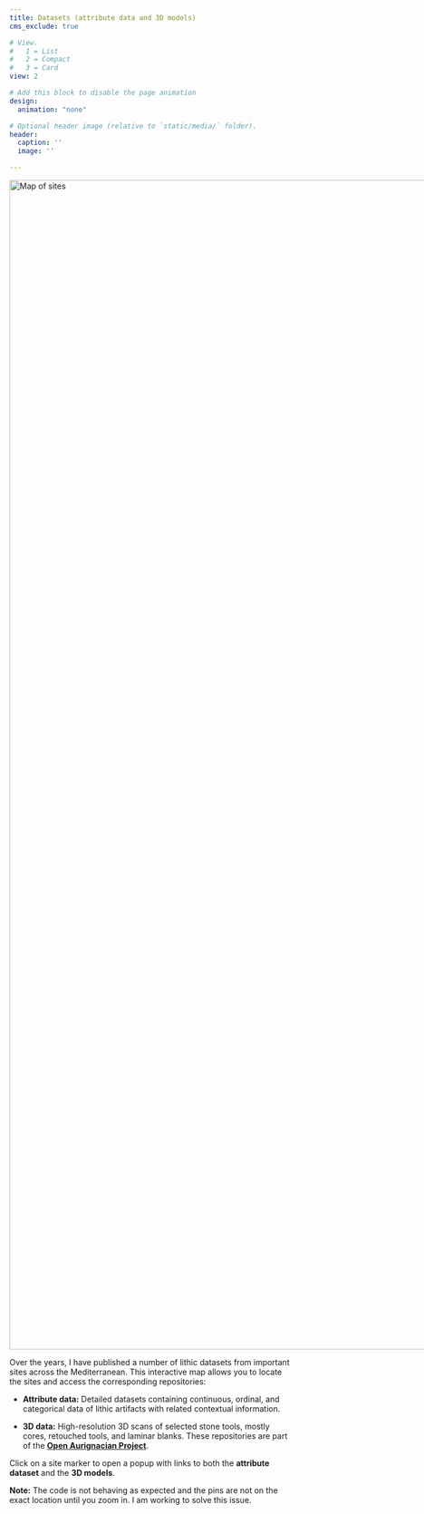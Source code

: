 ```yaml
---
title: Datasets (attribute data and 3D models)
cms_exclude: true

# View.
#   1 = List
#   2 = Compact
#   3 = Card
view: 2

# Add this block to disable the page animation
design:
  animation: "none"

# Optional header image (relative to `static/media/` folder).
header:
  caption: ''
  image: ''

---
```


<div style="position: relative; display: inline-block;">
  <img src="/media/map-dataset.png" width="3311" height="2064" alt="Map of sites">

  <!-- Grotta di Fumane -->
  <div class="site-pin" 
       style="position: absolute; left: 1184px; top: 734px; transform: translate(-50%, -50%); width:24px; height:24px; background:red; border-radius:50%; cursor:pointer;"
       data-name="Grotta di Fumane"
       data-thumbnail="/media/fumane.jpg"
       data-attribute="https://zenodo.org/doi/10.5281/zenodo.10965413"
       data-3d="https://zenodo.org/doi/10.5281/zenodo.6362149">
  </div>

  <!-- Riparo Bombrini -->
  <div class="site-pin" 
       style="position: absolute; left: 1008px; top: 872px; transform: translate(-50%, -50%); width:24px; height:24px; background:blue; border-radius:50%; cursor:pointer;"
       data-name="Riparo Bombrini"
       data-thumbnail="/media/bombrini.jpg"
       data-attribute="https://zenodo.org/doi/10.5281/zenodo.15363594"
       data-3d="https://zenodo.org/doi/10.5281/zenodo.14731694">
  </div>

  <!-- Grotta di Castelcivita -->
  <div class="site-pin" 
       style="position: absolute; left: 1430px; top: 1115px; transform: translate(-50%, -50%); width:24px; height:24px; background:green; border-radius:50%; cursor:pointer;"
       data-name="Grotta di Castelcivita"
       data-thumbnail="/media/castelcivita.jpg"
       data-attribute="https://doi.org/10.5281/zenodo.10639552"
       data-3d="https://doi.org/10.5281/zenodo.10631389">
  </div>

  <!-- Grotta della Cala -->
  <div class="site-pin" 
       style="position: absolute; left: 1420px; top: 1146px; transform: translate(-50%, -50%); width:24px; height:24px; background:orange; border-radius:50%; cursor:pointer;"
       data-name="Grotta della Cala"
       data-thumbnail="/media/cala.jpg"
       data-attribute="https://zenodo.org/doi/10.5281/zenodo.15430432"
       data-3d="https://zenodo.org/doi/10.5281/zenodo.14165189">
  </div>

  <!-- Ksar Akil -->
  <div class="site-pin" 
       style="position: absolute; left: 2525px; top: 1458px; transform: translate(-50%, -50%); width:24px; height:24px; background:purple; border-radius:50%; cursor:pointer;"
       data-name="Ksar Akil"
       data-thumbnail="/media/ksarAkil.jpg"
       data-attribute="https://zenodo.org/doi/10.5281/zenodo.16932273"
       data-3d="">
  </div>

</div>

<!-- Popup container -->
<div id="popup" style="position:absolute; display:none; background:white; border:1px solid #333; padding:10px; border-radius:6px; z-index:1000;"></div>

<script>
  const popup = document.getElementById('popup');
  const pins = document.querySelectorAll('.site-pin');

  pins.forEach(pin => {
    pin.addEventListener('click', function(e){
      const rect = e.target.getBoundingClientRect();
      const bodyRect = document.body.getBoundingClientRect();
      popup.style.left = (rect.left - bodyRect.left + rect.width/2) + 'px';
      popup.style.top = (rect.top - bodyRect.top - 10) + 'px';
      
      let html = '';
      if(this.dataset.thumbnail) {
        html += `<img src="${this.dataset.thumbnail}" width="120" style="display:block;margin-bottom:5px">`;
      }
      html += `<strong>${this.dataset.name}</strong><br>`;
      if(this.dataset.attribute) html += `<a href="${this.dataset.attribute}" target="_blank">Attribute data</a>`;
      if(this.dataset['3d']) html += `<a href="${this.dataset['3d']}" target="_blank">3D data</a>`;
      
      popup.innerHTML = html;
      popup.style.display = 'block';
    });
  });

  // Hide popup when clicking anywhere else
  document.addEventListener('click', function(e){
    if(!e.target.classList.contains('site-pin')) {
      popup.style.display = 'none';
    }
  });
</script>

Over the years, I have published a number of lithic datasets from important sites across the Mediterranean. This interactive map allows you to locate the sites and access the corresponding repositories:

- **Attribute data:** Detailed datasets containing continuous, ordinal, and categorical data of lithic artifacts with related contextual information.

- **3D data:** High-resolution 3D scans of selected stone tools, mostly cores, retouched tools, and laminar blanks. These repositories are part of the **[Open Aurignacian Project](https://www.armandofalcucci.com/project/open_aurignacian/)**.

Click on a site marker to open a popup with links to both the **attribute dataset** and the **3D models**.  

**Note:** The code is not behaving as expected and the pins are not on the exact location until you zoom in. I am working to solve this issue.
